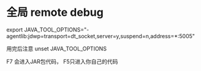 # 全局 remote debug
export JAVA_TOOL_OPTIONS="-agentlib:jdwp=transport=dt_socket,server=y,suspend=n,address=*:5005"

用完后注意
unset JAVA_TOOL_OPTIONS

F7 会进入JAR包代码， F5只进入你自己的代码